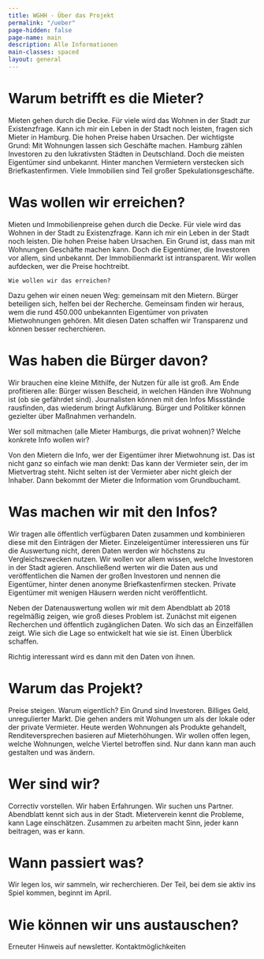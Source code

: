 ```yaml
---
title: WGHH - Über das Projekt
permalink: "/ueber"
page-hidden: false
page-name: main
description: Alle Informationen
main-classes: spaced
layout: general
---
```


# Warum betrifft es die Mieter?

Mieten gehen durch die Decke. Für viele wird das Wohnen in der Stadt zur Existenzfrage. Kann ich mir ein Leben in der Stadt noch leisten, fragen sich Mieter in Hamburg. Die hohen Preise haben Ursachen. Der wichtigste Grund: Mit Wohnungen lassen sich Geschäfte machen. Hamburg zählen Investoren zu den lukrativsten Städten in Deutschland. Doch die meisten Eigentümer sind unbekannt. Hinter manchen Vermietern verstecken sich Briefkastenfirmen. Viele Immobilien sind Teil großer Spekulationsgeschäfte. 


# Was wollen wir erreichen? 

Mieten und Immobilienpreise gehen durch die Decke. Für viele wird das Wohnen in der Stadt zu Existenzfrage. Kann ich mir ein Leben in der Stadt noch leisten. Die hohen Preise haben Ursachen.  Ein Grund ist, dass man mit Wohnungen Geschäfte machen kann. Doch die Eigentümer, die Investoren vor allem, sind unbekannt. Der Immobilienmarkt ist intransparent. Wir wollen aufdecken, wer die Preise hochtreibt.

	Wie wollen wir das erreichen?

Dazu gehen wir einen neuen Weg: gemeinsam mit den Mietern. Bürger beteiligen sich, helfen bei der Recherche. Gemeinsam finden wir heraus, wem die rund 450.000 unbekannten Eigentümer von privaten Mietwohnungen gehören. Mit diesen Daten schaffen wir Transparenz und können besser recherchieren.

# Was haben die Bürger davon?

Wir brauchen eine kleine Mithilfe, der Nutzen für alle ist groß.
Am Ende profitieren alle: Bürger wissen Bescheid, in welchen Händen ihre Wohnung ist (ob sie gefährdet sind). Journalisten können mit den Infos Missstände rausfinden, das wiederum bringt Aufklärung. Bürger und Politiker können gezielter über Maßnahmen verhandeln.

Wer soll mitmachen (alle Mieter Hamburgs, die privat wohnen)? Welche konkrete Info wollen wir?

Von den Mietern die Info, wer der Eigentümer ihrer Mietwohnung ist. Das ist nicht ganz so einfach wie man denkt: Das kann der Vermieter sein, der im Mietvertrag steht. Nicht selten ist der Vermieter aber nicht gleich der Inhaber. Dann bekommt der Mieter die Information vom Grundbuchamt. 

# Was machen wir mit den Infos?

Wir tragen alle öffentlich verfügbaren Daten zusammen und kombinieren diese mit den Einträgen der Mieter. Einzeleigentümer interessieren uns für die Auswertung nicht, deren Daten werden wir höchstens zu Vergleichszwecken nutzen. Wir wollen vor allem wissen, welche Investoren in der Stadt agieren. Anschließend werten wir die Daten aus und veröffentlichen die Namen der großen Investoren und nennen die Eigentümer, hinter denen anonyme Briefkastenfirmen stecken. Private Eigentümer mit wenigen Häusern werden nicht veröffentlicht.

Neben der Datenauswertung wollen wir mit dem Abendblatt ab 2018 regelmäßig zeigen, wie groß dieses Problem ist. Zunächst mit eigenen Recherchen und öffentlich zugänglichen Daten. Wo sich das an Einzelfällen zeigt. Wie sich die Lage so entwickelt hat wie sie ist. Einen Überblick schaffen.

Richtig interessant wird es dann mit den Daten von ihnen.

# Warum das Projekt?

Preise steigen. Warum eigentlich? Ein Grund sind Investoren. Billiges Geld, unregulierter Markt. Die gehen anders mit Wohungen um als der lokale oder der private Vermieter. Heute werden Wohnungen als Produkte gehandelt, Renditeversprechen basieren auf Mieterhöhungen. Wir wollen offen legen, welche Wohnungen, welche Viertel betroffen sind. Nur dann kann man auch gestalten und was ändern.

# Wer sind wir?

Correctiv vorstellen. Wir haben Erfahrungen. Wir suchen uns Partner. Abendblatt kennt sich aus in der Stadt. Mieterverein kennt die Probleme, kann Lage einschätzen. Zusammen zu arbeiten macht Sinn, jeder kann beitragen, was er kann.

# Wann passiert was?

Wir legen los, wir sammeln, wir recherchieren. Der Teil, bei dem sie aktiv ins Spiel kommen, beginnt im April.

# Wie können wir uns austauschen?

Erneuter Hinweis auf newsletter. Kontaktmöglichkeiten
